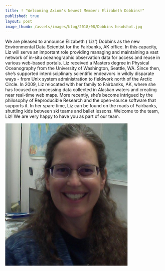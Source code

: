 ```yaml
---
title: ! "Welcoming Axiom's Newest Member: Elizabeth Dobbins!"
published: true
layout: post
image_thumb: /assets/images/blog/2018/08/Dobbins headshot.jpg   
---
```


We are pleased to announce Elizabeth ('Liz') Dobbins as the new Environmental Data Scientist for the Fairbanks, AK office. In this capacity, Liz will serve an important role providing managing and maintaining a vast network of in-situ oceanographic observation data for access and reuse in various web-based portals. Liz received a Masters degree in Physical Oceanography from the University of Washington, Seattle, WA. Since then, she’s supported interdisciplinary scientific endeavors in wildly disparate ways - from Unix system administration to fieldwork north of the Arctic Circle. In 2009, Liz relocated with her family to Fairbanks, AK, where she has focused on processing data collected in Alaskan waters and creating near real-time web maps. More recently, she’s become intrigued by the philosophy of Reproducible Research and the open-source software that supports it. In her spare time, Liz can be found on the roads of Fairbanks, shuttling kids between ski teams and ballet lessons. Welcome to the team, Liz! We are very happy to have you as part of our team.


<img src="/assets/images/blog/2018/08/Dobbins headshot.jpg" class="img-responsive center-block"/>
